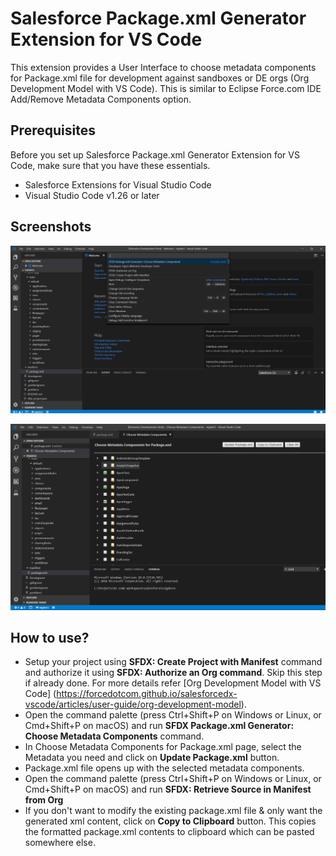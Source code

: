# Salesforce Package.xml Generator Extension for VS Code

This extension provides a User Interface to choose metadata components for Package.xml file for development against sandboxes or DE orgs (Org Development Model with VS Code). This is similar to Eclipse Force.com IDE Add/Remove Metadata Components option.

## Prerequisites
Before you set up Salesforce Package.xml Generator Extension for VS Code, make sure that you have these essentials.

- Salesforce Extensions for Visual Studio Code
- Visual Studio Code v1.26 or later

## Screenshots
![Screenshot 1](sfdx-gen-pack1.png)

![Screenshot 2](sfdx-gen-pack2.png)

## How to use?
- Setup your project using **SFDX: Create Project with Manifest** command and authorize it using **SFDX: Authorize an Org command**. Skip this step if already done.
For more details refer [Org Development Model with VS Code] (https://forcedotcom.github.io/salesforcedx-vscode/articles/user-guide/org-development-model). 
- Open the command palette (press Ctrl+Shift+P on Windows or Linux, or Cmd+Shift+P on macOS) and run **SFDX Package.xml Generator: Choose Metadata Components** command.
- In Choose Metadata Components for Package.xml page, select the Metadata you need and click on **Update Package.xml** button.
- Package.xml file opens up with the selected metadata components.
- Open the command palette (press Ctrl+Shift+P on Windows or Linux, or Cmd+Shift+P on macOS) and run **SFDX: Retrieve Source in Manifest from Org**
- If you don't want to modify the existing package.xml file & only want the generated xml content, click on **Copy to Clipboard** button. This copies the formatted package.xml contents to clipboard which can be pasted somewhere else.
